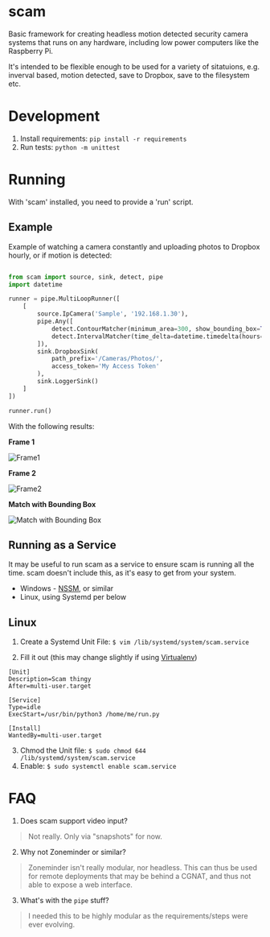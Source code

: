 # scam
Basic framework for creating headless motion detected security camera systems that runs on any hardware, including low power computers like the Raspberry Pi.

It's intended to be flexible enough to be used for a variety of sitatuions, e.g. inverval based, motion detected, save to Dropbox, save to the filesystem etc.

# Development
 1. Install requirements: `pip install -r requirements`
 2. Run tests: `python -m unittest`

# Running
With 'scam' installed, you need to provide a 'run' script.

## Example
Example of watching a camera constantly and uploading photos to Dropbox hourly, or if motion is detected:
```python

from scam import source, sink, detect, pipe
import datetime

runner = pipe.MultiLoopRunner([
    [
        source.IpCamera('Sample', '192.168.1.30'),
        pipe.Any([
            detect.ContourMatcher(minimum_area=300, show_bounding_box=True),
            detect.IntervalMatcher(time_delta=datetime.timedelta(hours=1)),
        ]),
        sink.DropboxSink(
            path_prefix='/Cameras/Photos/',
            access_token='My Access Token'
        ),
        sink.LoggerSink()
    ]
])

runner.run()
```

With the following results:

**Frame 1**

![Frame1](https://raw.github.com/zsims/scam/master/scam/test/resources/snapshot1.jpg)

**Frame 2**

![Frame2](https://raw.github.com/zsims/scam/master/scam/test/resources/snapshot1.jpg)

**Match with Bounding Box**

![Match with Bounding Box](https://raw.github.com/zsims/scam/master/scam/test/resources/match.jpg)

## Running as a Service
It may be useful to run scam as a service to ensure scam is running all the time. scam doesn't include this, as it's easy to get from your system.

 * Windows - [NSSM](https://nssm.cc/), or similar
 * Linux, using Systemd per below

## Linux

 1. Create a Systemd Unit File: `$ vim /lib/systemd/system/scam.service`
 
 2. Fill it out (this may change slightly if using [Virtualenv](https://virtualenv.pypa.io/en/stable/))
  ```
  [Unit]
  Description=Scam thingy
  After=multi-user.target

  [Service]
  Type=idle
  ExecStart=/usr/bin/python3 /home/me/run.py

  [Install]
  WantedBy=multi-user.target
  ```

 3. Chmod the Unit file: `$ sudo chmod 644 /lib/systemd/system/scam.service`
 4. Enable: `$ sudo systemctl enable scam.service`

# FAQ
1. Does scam support video input?

 > Not really. Only via "snapshots" for now.

2. Why not Zoneminder or similar?

 > Zoneminder isn't really modular, nor headless. This can thus be used for remote deployments that may be behind a CGNAT, and thus not able to expose a web interface.

3. What's with the `pipe` stuff?

 > I needed this to be highly modular as the requirements/steps were ever evolving.
